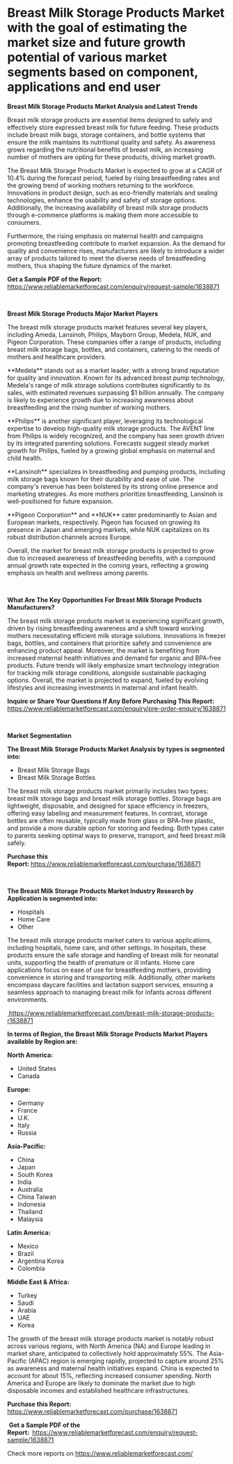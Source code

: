 <p><h1>Breast Milk Storage Products Market with the goal of estimating the market size and future growth potential of various market segments based on component, applications and end user</h1></p><p><strong>Breast Milk Storage Products Market Analysis and Latest Trends</strong></p>
<p><p>Breast milk storage products are essential items designed to safely and effectively store expressed breast milk for future feeding. These products include breast milk bags, storage containers, and bottle systems that ensure the milk maintains its nutritional quality and safety. As awareness grows regarding the nutritional benefits of breast milk, an increasing number of mothers are opting for these products, driving market growth.</p><p>The Breast Milk Storage Products Market is expected to grow at a CAGR of 10.4% during the forecast period, fueled by rising breastfeeding rates and the growing trend of working mothers returning to the workforce. Innovations in product design, such as eco-friendly materials and sealing technologies, enhance the usability and safety of storage options. Additionally, the increasing availability of breast milk storage products through e-commerce platforms is making them more accessible to consumers.</p><p>Furthermore, the rising emphasis on maternal health and campaigns promoting breastfeeding contribute to market expansion. As the demand for quality and convenience rises, manufacturers are likely to introduce a wider array of products tailored to meet the diverse needs of breastfeeding mothers, thus shaping the future dynamics of the market.</p></p>
<p><strong>Get a Sample PDF of the Report:&nbsp;</strong> <a href="https://www.reliablemarketforecast.com/enquiry/request-sample/1638871?utm_campaign=3182&utm_medium=2&utm_source=Github&utm_content=ia&utm_term=04042025&utm_id=breast-milk-storage-products">https://www.reliablemarketforecast.com/enquiry/request-sample/1638871</a></p>
<p>&nbsp;</p>
<p><strong>Breast Milk Storage Products Major Market Players</strong></p>
<p><p>The breast milk storage products market features several key players, including Ameda, Lansinoh, Philips, Mayborn Group, Medela, NUK, and Pigeon Corporation. These companies offer a range of products, including breast milk storage bags, bottles, and containers, catering to the needs of mothers and healthcare providers.</p><p>**Medela** stands out as a market leader, with a strong brand reputation for quality and innovation. Known for its advanced breast pump technology, Medela's range of milk storage solutions contributes significantly to its sales, with estimated revenues surpassing $1 billion annually. The company is likely to experience growth due to increasing awareness about breastfeeding and the rising number of working mothers.</p><p>**Philips** is another significant player, leveraging its technological expertise to develop high-quality milk storage products. The AVENT line from Philips is widely recognized, and the company has seen growth driven by its integrated parenting solutions. Forecasts suggest steady market growth for Philips, fueled by a growing global emphasis on maternal and child health.</p><p>**Lansinoh** specializes in breastfeeding and pumping products, including milk storage bags known for their durability and ease of use. The company's revenue has been bolstered by its strong online presence and marketing strategies. As more mothers prioritize breastfeeding, Lansinoh is well-positioned for future expansion.</p><p>**Pigeon Corporation** and **NUK** cater predominantly to Asian and European markets, respectively. Pigeon has focused on growing its presence in Japan and emerging markets, while NUK capitalizes on its robust distribution channels across Europe.</p><p>Overall, the market for breast milk storage products is projected to grow due to increased awareness of breastfeeding benefits, with a compound annual growth rate expected in the coming years, reflecting a growing emphasis on health and wellness among parents.</p></p>
<p>&nbsp;</p>
<p><strong>What Are The Key Opportunities For Breast Milk Storage Products Manufacturers?</strong></p>
<p><p>The breast milk storage products market is experiencing significant growth, driven by rising breastfeeding awareness and a shift toward working mothers necessitating efficient milk storage solutions. Innovations in freezer bags, bottles, and containers that prioritize safety and convenience are enhancing product appeal. Moreover, the market is benefiting from increased maternal health initiatives and demand for organic and BPA-free products. Future trends will likely emphasize smart technology integration for tracking milk storage conditions, alongside sustainable packaging options. Overall, the market is projected to expand, fueled by evolving lifestyles and increasing investments in maternal and infant health.</p></p>
<p><strong>Inquire or Share Your Questions If Any Before Purchasing This Report:</strong> <a href="https://www.reliablemarketforecast.com/enquiry/pre-order-enquiry/1638871?utm_campaign=3182&utm_medium=2&utm_source=Github&utm_content=ia&utm_term=04042025&utm_id=breast-milk-storage-products">https://www.reliablemarketforecast.com/enquiry/pre-order-enquiry/1638871</a></p>
<p>&nbsp;</p>
<p><strong>Market Segmentation</strong></p>
<p><strong>The Breast Milk Storage Products Market Analysis by types is segmented into:</strong></p>
<p><ul><li>Breast Milk Storage Bags</li><li>Breast Milk Storage Bottles</li></ul></p>
<p><p>The breast milk storage products market primarily includes two types: breast milk storage bags and breast milk storage bottles. Storage bags are lightweight, disposable, and designed for space efficiency in freezers, offering easy labeling and measurement features. In contrast, storage bottles are often reusable, typically made from glass or BPA-free plastic, and provide a more durable option for storing and feeding. Both types cater to parents seeking optimal ways to preserve, transport, and feed breast milk safely.</p></p>
<p><strong>Purchase this Report:&nbsp;</strong><a href="https://www.reliablemarketforecast.com/purchase/1638871?utm_campaign=3182&utm_medium=2&utm_source=Github&utm_content=ia&utm_term=04042025&utm_id=breast-milk-storage-products">https://www.reliablemarketforecast.com/purchase/1638871</a></p>
<p>&nbsp;</p>
<p><strong>The Breast Milk Storage Products Market Industry Research by Application is segmented into:</strong></p>
<p><ul><li>Hospitals</li><li>Home Care</li><li>Other</li></ul></p>
<p><p>The breast milk storage products market caters to various applications, including hospitals, home care, and other settings. In hospitals, these products ensure the safe storage and handling of breast milk for neonatal units, supporting the health of premature or ill infants. Home care applications focus on ease of use for breastfeeding mothers, providing convenience in storing and transporting milk. Additionally, other markets encompass daycare facilities and lactation support services, ensuring a seamless approach to managing breast milk for infants across different environments.</p></p>
<p><a href="https://www.reliablemarketforecast.com/breast-milk-storage-products-r1638871?utm_campaign=3182&utm_medium=2&utm_source=Github&utm_content=ia&utm_term=04042025&utm_id=breast-milk-storage-products">&nbsp;https://www.reliablemarketforecast.com/breast-milk-storage-products-r1638871</a></p>
<p><strong>In terms of Region, the Breast Milk Storage Products Market Players available by Region are:</strong></p>
<p>
    <p> <strong> North America: </strong>
        <ul>
            <li>United States</li>
            <li>Canada</li>
        </ul>
        </p> 
    <p> <strong> Europe: </strong>
        <ul>
            <li>Germany</li>
            <li>France</li>
            <li>U.K.</li>
            <li>Italy</li>
            <li>Russia</li>
        </ul>
        </p> 
    <p> <strong> Asia-Pacific: </strong>
        <ul>
            <li>China</li>
            <li>Japan</li>
            <li>South Korea</li>
            <li>India</li>
            <li>Australia</li>
            <li>China Taiwan</li>
            <li>Indonesia</li>
            <li>Thailand</li>
            <li>Malaysia</li>
        </ul>
        </p> 
    <p> <strong> Latin America: </strong>
        <ul>
            <li>Mexico</li>
            <li>Brazil</li>
            <li>Argentina Korea</li>
            <li>Colombia</li>
        </ul>
        </p> 
    <p> <strong> Middle East & Africa: </strong>
        <ul>
            <li>Turkey</li>
            <li>Saudi</li>
            <li>Arabia</li>
            <li>UAE</li>
            <li>Korea</li>
        </ul>
    </p>
    </p>
<p><p>The growth of the breast milk storage products market is notably robust across various regions, with North America (NA) and Europe leading in market share, anticipated to collectively hold approximately 55%. The Asia-Pacific (APAC) region is emerging rapidly, projected to capture around 25% as awareness and maternal health initiatives expand. China is expected to account for about 15%, reflecting increased consumer spending. North America and Europe are likely to dominate the market due to high disposable incomes and established healthcare infrastructures.</p></p>
<p><strong>Purchase this Report: </strong><a href="https://www.reliablemarketforecast.com/purchase/1638871?utm_campaign=3182&utm_medium=2&utm_source=Github&utm_content=ia&utm_term=04042025&utm_id=breast-milk-storage-products">https://www.reliablemarketforecast.com/purchase/1638871</a></p>
<p>&nbsp;<strong>Get a Sample PDF of the Report:&nbsp;&nbsp;</strong><a href="https://www.reliablemarketforecast.com/enquiry/request-sample/1638871?utm_campaign=3182&utm_medium=2&utm_source=Github&utm_content=ia&utm_term=04042025&utm_id=breast-milk-storage-products">https://www.reliablemarketforecast.com/enquiry/request-sample/1638871</a></p>
<p><strong></strong></p>
<p>Check more reports on <a href="https://www.reliablemarketforecast.com/?utm_campaign=3182&utm_medium=2&utm_source=Github&utm_content=ia&utm_term=04042025&utm_id=breast-milk-storage-products">https://www.reliablemarketforecast.com/</a></p>